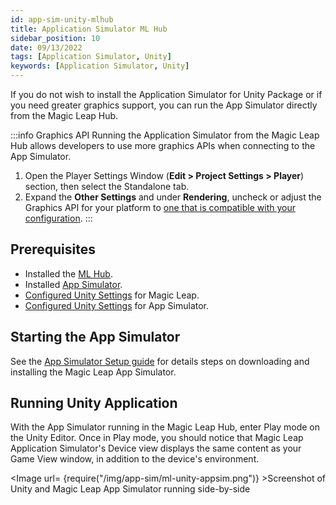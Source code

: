 ```yaml
---
id: app-sim-unity-mlhub
title: Application Simulator ML Hub
sidebar_position: 10
date: 09/13/2022
tags: [Application Simulator, Unity]
keywords: [Application Simulator, Unity]
---
```


If you do not wish to install the Application Simulator for Unity Package or if you need greater graphics support, you can run the App Simulator directly from the Magic Leap Hub.

:::info Graphics API
Running the Application Simulator from the Magic Leap Hub allows developers to use more graphics APIs when connecting to the App Simulator.

1. Open the Player Settings Window (**Edit > Project Settings > Player**) section, then select the Standalone tab.
2. Expand the **Other Settings** and under **Rendering**, uncheck or adjust the Graphics API for your platform to [one that is compatible with your configuration](/versioned_docs/version-31-Aug-2023/guides/developer-tools/app-sim/app-sim-graphics-compatibility.md#using-application-simulator-interface-in-ml-hub-along-with-unity).
:::

## Prerequisites

- Installed the [ML Hub](/versioned_docs/version-31-Aug-2023/guides/getting-started/install-the-tools.md).
- Installed [App Simulator](/versioned_docs/version-31-Aug-2023/guides/developer-tools/app-sim/app-sim-setup.md).
- [Configured Unity Settings](/versioned_docs/version-31-Aug-2023/guides/unity/getting-started/configure-unity-settings.md) for Magic Leap.
- [Configured Unity Settings](/versioned_docs/version-31-Aug-2023/guides/unity/app-simulator/configure-unity.md) for App Simulator.

## Starting the App Simulator

See the [App Simulator Setup guide](docs\guides\developer-tools\app-sim\app-sim-setup.md) for details steps on downloading and installing the Magic Leap App Simulator.

## Running Unity Application

With the App Simulator running in the Magic Leap Hub, enter Play mode on the Unity Editor. Once in Play mode, you should notice that Magic Leap Application Simulator's Device view displays the same content as your Game View window, in addition to the device's environment.

<Image url= {require("/img/app-sim/ml-unity-appsim.png")} >Screenshot of Unity and Magic Leap App Simulator running side-by-side</Image>

